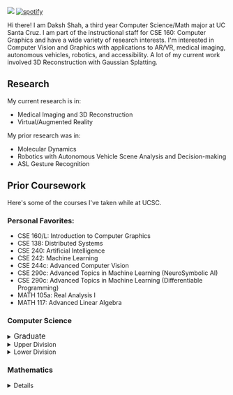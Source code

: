 ![](https://komarev.com/ghpvc/?username=dakshshah03)
[![spotify](https://api.statusbadges.me/badge/spotify/313141511141195777)](https://api.statusbadges.me/openspotify/313141511141195777) <br>


Hi there! I am Daksh Shah, a third year Computer Science/Math major at UC Santa Cruz. I am part of the instructional staff for CSE 160: Computer Graphics and have a wide variety of research interests.
I'm interested in Computer Vision and Graphics with applications to AR/VR, medical imaging, autonomous vehicles, robotics, and accessibility. A lot of my current work involved 3D Reconstruction with Gaussian Splatting.

## Research
My current research is in:
- Medical Imaging and 3D Reconstruction
- Virtual/Augmented Reality

My prior research was in:
- Molecular Dynamics
- Robotics with Autonomous Vehicle Scene Analysis and Decision-making
- ASL Gesture Recognition

## Prior Coursework
  Here's some of the courses I've taken while at UCSC.
### Personal Favorites:
- CSE 160/L: Introduction to Computer Graphics
- CSE 138: Distributed Systems
- CSE 240: Artificial Intelligence
- CSE 242: Machine Learning
- CSE 244c: Advanced Computer Vision
- CSE 290c: Advanced Topics in Machine Learning (NeuroSymbolic AI)
- CSE 290c: Advanced Topics in Machine Learning (Differentiable Programming)
- MATH 105a: Real Analysis I
- MATH 117: Advanced Linear Algebra
### Computer Science
<details closed>
  <summary> <big> Graduate </big> </summary>
  <ul>
    <li>CSE 240: Artificial Intelligence</li>
    <li>CSE 242: Machine Learning</li>
    <li>CSE 244c: Advanced Computer Vision</li>
    <li>CSE 290c: Advanced Topics in Machine Learning (NeuroSymbolic AI)</li>
    <li>CSE 290c: Advanced Topics in Machine Learning (Differentiable Programming)</li>
    <li>STAT 206: Applied Bayesian Statistics</li>
  </ul>
</details>
<details closed>
  <summary> Upper Division </summary>
  <ul>
    <li>CSE 160/L: Introduction to Computer Graphics</li>
    <li>CSE 138: Distributed Systems</li>
    <li>CSE 144: Applied Machine Learning: Deep Learning</li>
    <li>CSE 130: Principles of Computer Systems Design</li>
    <li>CSE 120: Computer Architecture</li>
    <li>CSE 114a: Foundations of Programming Languages</li>
    <li>CSE 107: Probability and Statistics for Engineers</li>
    <li>CSE 103: Computational Models</li>
    <li>CSE 102: Introduction to Analysis of Algorithms</li>
    <li>CSE 101: Introduction to Data Structures and Algorithms</li>
  </ul>
</details>
<details closed>
  <summary> Lower Division </summary>
  <ul>
    <li>CSE 30: Programming Abstractions in Python</li>
    <li>CSE 12: Computer Systems and Assembly</li>
    <li>CSE 13s: Computer Systems and C Programming</li>
    <li>ECE 30: Engineering Principles of Electronics</li>
  </ul>
</details>

### Mathematics
<details closed>
  <ul>
    <li>MATH 117: Advanced Linear Algebra</li>
    <li>MATH 105a: Real Analysis I</li>
    <li>MATH 115: Graph Theory</li>
    <li>MATH 100: Introduction to Proof and Problem Solving</li>
    <li>MATH 19a: Calculus I</li>
    <li>MATH 19b: Calculus II</li>
    <li>MATH 21: Linear Algebra</li>
    <li>MATH 23a: Vector Calculus I</li>
    <li>MATH 23b: Vector Calculus II</li>
    <li>MATH 24: Ordinary Differential Equations</li>
  </ul>
</details>
